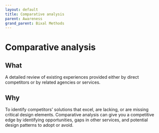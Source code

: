 ```yaml
---
layout: default
title: Comparative analysis
parent: Awareness
grand_parent: Bixal Methods
---
```


# Comparative analysis

## What
A detailed review of existing experiences provided either by direct competitors or by related agencies or services.

## Why
To identify competitors’ solutions that excel, are lacking, or are missing critical design elements. Comparative analysis can give you a competitive edge by identifying opportunities, gaps in other services, and potential design patterns to adopt or avoid.